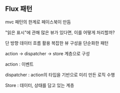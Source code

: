 ## Flux 패턴

mvc 패턴의 한계로 페이스북이 만듬

"읽은 표시"에 관해 많은 뷰가 있다면, 이를 어떻게 처리할까?

단 방향 데이터 흐름 활용 복잡한 뷰 구성을 단순화한 패턴

action -> dispatcher -> store 계층으로 구성

action : 이벤트

dispatcher : action의 타입을 기반으로 미리 만든 로직 수행

Store : 데이터, 상태를 담고 있는 계층
